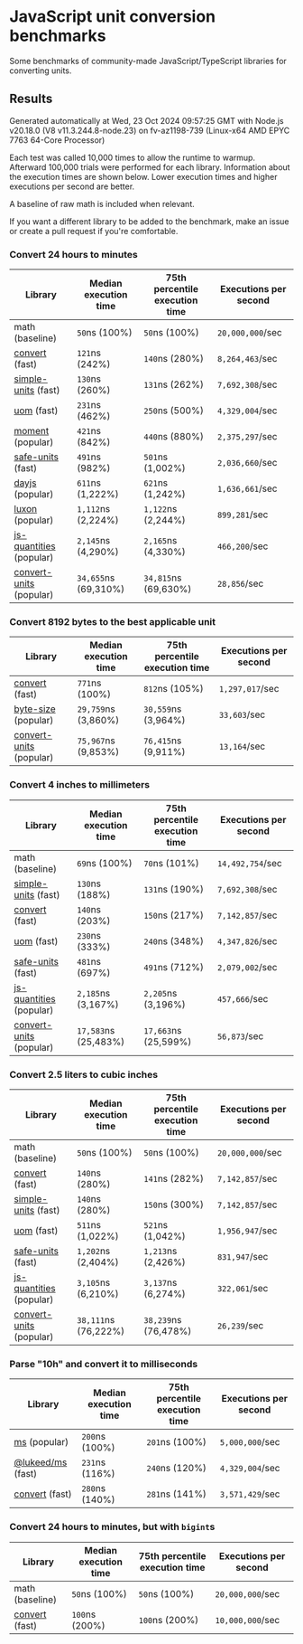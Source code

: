 # JavaScript unit conversion benchmarks

Some benchmarks of community-made JavaScript/TypeScript libraries for converting units.

## Results

<!-- beginblock(results) -->

Generated automatically at Wed, 23 Oct 2024 09:57:25 GMT with Node.js v20.18.0 (V8 v11.3.244.8-node.23) on fv-az1198-739 (Linux-x64 AMD EPYC 7763 64-Core Processor)

Each test was called 10,000 times to allow the runtime to warmup.
Afterward 100,000 trials were performed for each library.
Information about the execution times are shown below.
Lower execution times and higher executions per second are better.

A baseline of raw math is included when relevant.

If you want a different library to be added to the benchmark, make an issue or create a pull request if you're comfortable.

### Convert 24 hours to minutes

| Library                                                            | Median execution time | 75th percentile execution time | Executions per second |
| ------------------------------------------------------------------ | --------------------- | ------------------------------ | --------------------- |
| math (baseline)                                                    | `50`ns (100%)         | `50`ns (100%)                  | `20,000,000`/sec      |
| [convert](https://npmjs.com/package/convert) (fast)                | `121`ns (242%)        | `140`ns (280%)                 | `8,264,463`/sec       |
| [simple-units](https://npmjs.com/package/simple-units) (fast)      | `130`ns (260%)        | `131`ns (262%)                 | `7,692,308`/sec       |
| [uom](https://npmjs.com/package/uom) (fast)                        | `231`ns (462%)        | `250`ns (500%)                 | `4,329,004`/sec       |
| [moment](https://npmjs.com/package/moment) (popular)               | `421`ns (842%)        | `440`ns (880%)                 | `2,375,297`/sec       |
| [safe-units](https://npmjs.com/package/safe-units) (fast)          | `491`ns (982%)        | `501`ns (1,002%)               | `2,036,660`/sec       |
| [dayjs](https://npmjs.com/package/dayjs) (popular)                 | `611`ns (1,222%)      | `621`ns (1,242%)               | `1,636,661`/sec       |
| [luxon](https://npmjs.com/package/luxon) (popular)                 | `1,112`ns (2,224%)    | `1,122`ns (2,244%)             | `899,281`/sec         |
| [js-quantities](https://npmjs.com/package/js-quantities) (popular) | `2,145`ns (4,290%)    | `2,165`ns (4,330%)             | `466,200`/sec         |
| [convert-units](https://npmjs.com/package/convert-units) (popular) | `34,655`ns (69,310%)  | `34,815`ns (69,630%)           | `28,856`/sec          |

### Convert 8192 bytes to the best applicable unit

| Library                                                            | Median execution time | 75th percentile execution time | Executions per second |
| ------------------------------------------------------------------ | --------------------- | ------------------------------ | --------------------- |
| [convert](https://npmjs.com/package/convert) (fast)                | `771`ns (100%)        | `812`ns (105%)                 | `1,297,017`/sec       |
| [byte-size](https://npmjs.com/package/byte-size) (popular)         | `29,759`ns (3,860%)   | `30,559`ns (3,964%)            | `33,603`/sec          |
| [convert-units](https://npmjs.com/package/convert-units) (popular) | `75,967`ns (9,853%)   | `76,415`ns (9,911%)            | `13,164`/sec          |

### Convert 4 inches to millimeters

| Library                                                            | Median execution time | 75th percentile execution time | Executions per second |
| ------------------------------------------------------------------ | --------------------- | ------------------------------ | --------------------- |
| math (baseline)                                                    | `69`ns (100%)         | `70`ns (101%)                  | `14,492,754`/sec      |
| [simple-units](https://npmjs.com/package/simple-units) (fast)      | `130`ns (188%)        | `131`ns (190%)                 | `7,692,308`/sec       |
| [convert](https://npmjs.com/package/convert) (fast)                | `140`ns (203%)        | `150`ns (217%)                 | `7,142,857`/sec       |
| [uom](https://npmjs.com/package/uom) (fast)                        | `230`ns (333%)        | `240`ns (348%)                 | `4,347,826`/sec       |
| [safe-units](https://npmjs.com/package/safe-units) (fast)          | `481`ns (697%)        | `491`ns (712%)                 | `2,079,002`/sec       |
| [js-quantities](https://npmjs.com/package/js-quantities) (popular) | `2,185`ns (3,167%)    | `2,205`ns (3,196%)             | `457,666`/sec         |
| [convert-units](https://npmjs.com/package/convert-units) (popular) | `17,583`ns (25,483%)  | `17,663`ns (25,599%)           | `56,873`/sec          |

### Convert 2.5 liters to cubic inches

| Library                                                            | Median execution time | 75th percentile execution time | Executions per second |
| ------------------------------------------------------------------ | --------------------- | ------------------------------ | --------------------- |
| math (baseline)                                                    | `50`ns (100%)         | `50`ns (100%)                  | `20,000,000`/sec      |
| [convert](https://npmjs.com/package/convert) (fast)                | `140`ns (280%)        | `141`ns (282%)                 | `7,142,857`/sec       |
| [simple-units](https://npmjs.com/package/simple-units) (fast)      | `140`ns (280%)        | `150`ns (300%)                 | `7,142,857`/sec       |
| [uom](https://npmjs.com/package/uom) (fast)                        | `511`ns (1,022%)      | `521`ns (1,042%)               | `1,956,947`/sec       |
| [safe-units](https://npmjs.com/package/safe-units) (fast)          | `1,202`ns (2,404%)    | `1,213`ns (2,426%)             | `831,947`/sec         |
| [js-quantities](https://npmjs.com/package/js-quantities) (popular) | `3,105`ns (6,210%)    | `3,137`ns (6,274%)             | `322,061`/sec         |
| [convert-units](https://npmjs.com/package/convert-units) (popular) | `38,111`ns (76,222%)  | `38,239`ns (76,478%)           | `26,239`/sec          |

### Parse "10h" and convert it to milliseconds

| Library                                                   | Median execution time | 75th percentile execution time | Executions per second |
| --------------------------------------------------------- | --------------------- | ------------------------------ | --------------------- |
| [ms](https://npmjs.com/package/ms) (popular)              | `200`ns (100%)        | `201`ns (100%)                 | `5,000,000`/sec       |
| [@lukeed/ms](https://npmjs.com/package/@lukeed/ms) (fast) | `231`ns (116%)        | `240`ns (120%)                 | `4,329,004`/sec       |
| [convert](https://npmjs.com/package/convert) (fast)       | `280`ns (140%)        | `281`ns (141%)                 | `3,571,429`/sec       |

### Convert 24 hours to minutes, but with `bigint`s

| Library                                             | Median execution time | 75th percentile execution time | Executions per second |
| --------------------------------------------------- | --------------------- | ------------------------------ | --------------------- |
| math (baseline)                                     | `50`ns (100%)         | `50`ns (100%)                  | `20,000,000`/sec      |
| [convert](https://npmjs.com/package/convert) (fast) | `100`ns (200%)        | `100`ns (200%)                 | `10,000,000`/sec      |

<!-- endblock(results) -->
